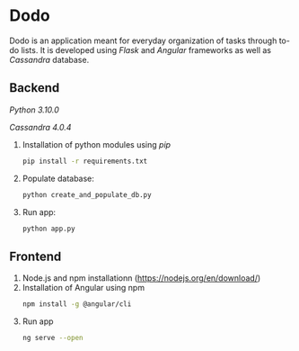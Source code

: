 # Dodo
Dodo is an application meant for everyday organization of tasks through to-do lists. It is developed using *Flask* and *Angular* frameworks as well as *Cassandra* database.

## Backend

*Python 3.10.0*

*Cassandra 4.0.4*

1. Installation of python modules using *pip*
	```bash
	pip install -r requirements.txt
	```

2. Populate database:
	```bash
	python create_and_populate_db.py
	```
3. Run app: 
	```bash
	python app.py
	```
## Frontend
1. Node.js and npm installationn (https://nodejs.org/en/download/)
2. Installation of Angular using npm
	```bash
	npm install -g @angular/cli
	```
3. Run app
	```bash
	ng serve --open
	```
